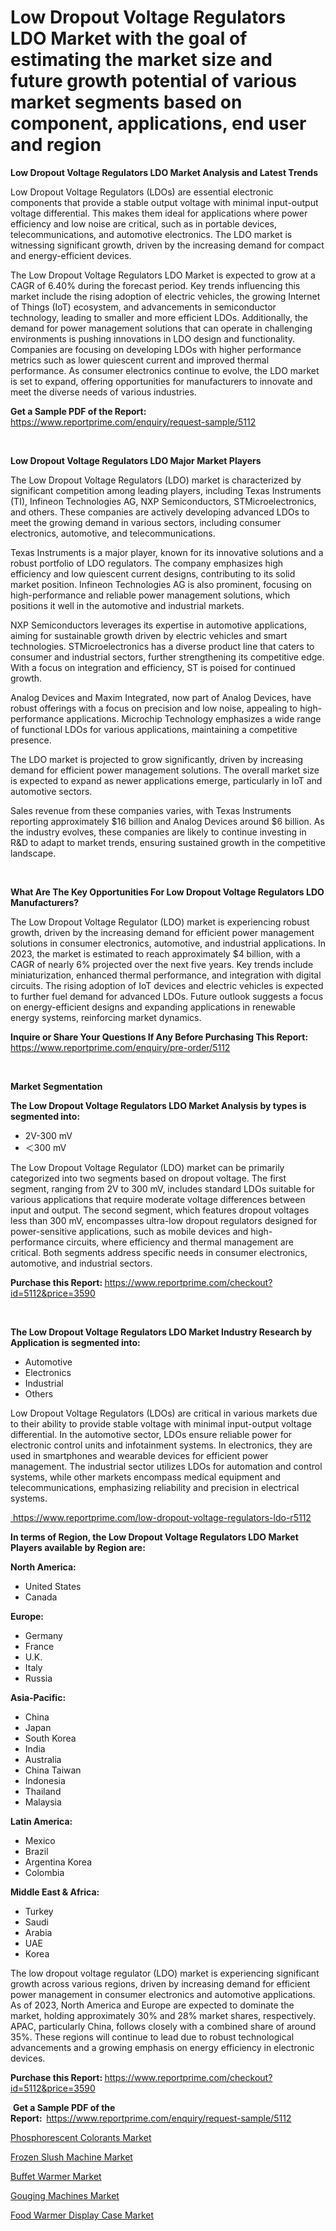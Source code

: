 <p><h1>Low Dropout Voltage Regulators LDO Market with the goal of estimating the market size and future growth potential of various market segments based on component, applications, end user and region</h1></p><p><strong>Low Dropout Voltage Regulators LDO Market Analysis and Latest Trends</strong></p>
<p><p>Low Dropout Voltage Regulators (LDOs) are essential electronic components that provide a stable output voltage with minimal input-output voltage differential. This makes them ideal for applications where power efficiency and low noise are critical, such as in portable devices, telecommunications, and automotive electronics. The LDO market is witnessing significant growth, driven by the increasing demand for compact and energy-efficient devices.</p><p>The Low Dropout Voltage Regulators LDO Market is expected to grow at a CAGR of 6.40% during the forecast period. Key trends influencing this market include the rising adoption of electric vehicles, the growing Internet of Things (IoT) ecosystem, and advancements in semiconductor technology, leading to smaller and more efficient LDOs. Additionally, the demand for power management solutions that can operate in challenging environments is pushing innovations in LDO design and functionality. Companies are focusing on developing LDOs with higher performance metrics such as lower quiescent current and improved thermal performance. As consumer electronics continue to evolve, the LDO market is set to expand, offering opportunities for manufacturers to innovate and meet the diverse needs of various industries.</p></p>
<p><strong>Get a Sample PDF of the Report:&nbsp;</strong> <a href="https://www.reportprime.com/enquiry/request-sample/5112">https://www.reportprime.com/enquiry/request-sample/5112</a></p>
<p>&nbsp;</p>
<p><strong>Low Dropout Voltage Regulators LDO Major Market Players</strong></p>
<p><p>The Low Dropout Voltage Regulators (LDO) market is characterized by significant competition among leading players, including Texas Instruments (TI), Infineon Technologies AG, NXP Semiconductors, STMicroelectronics, and others. These companies are actively developing advanced LDOs to meet the growing demand in various sectors, including consumer electronics, automotive, and telecommunications.</p><p>Texas Instruments is a major player, known for its innovative solutions and a robust portfolio of LDO regulators. The company emphasizes high efficiency and low quiescent current designs, contributing to its solid market position. Infineon Technologies AG is also prominent, focusing on high-performance and reliable power management solutions, which positions it well in the automotive and industrial markets.</p><p>NXP Semiconductors leverages its expertise in automotive applications, aiming for sustainable growth driven by electric vehicles and smart technologies. STMicroelectronics has a diverse product line that caters to consumer and industrial sectors, further strengthening its competitive edge. With a focus on integration and efficiency, ST is poised for continued growth.</p><p>Analog Devices and Maxim Integrated, now part of Analog Devices, have robust offerings with a focus on precision and low noise, appealing to high-performance applications. Microchip Technology emphasizes a wide range of functional LDOs for various applications, maintaining a competitive presence.</p><p>The LDO market is projected to grow significantly, driven by increasing demand for efficient power management solutions. The overall market size is expected to expand as newer applications emerge, particularly in IoT and automotive sectors.</p><p>Sales revenue from these companies varies, with Texas Instruments reporting approximately $16 billion and Analog Devices around $6 billion. As the industry evolves, these companies are likely to continue investing in R&D to adapt to market trends, ensuring sustained growth in the competitive landscape.</p></p>
<p>&nbsp;</p>
<p><strong>What Are The Key Opportunities For Low Dropout Voltage Regulators LDO Manufacturers?</strong></p>
<p><p>The Low Dropout Voltage Regulator (LDO) market is experiencing robust growth, driven by the increasing demand for efficient power management solutions in consumer electronics, automotive, and industrial applications. In 2023, the market is estimated to reach approximately $4 billion, with a CAGR of nearly 6% projected over the next five years. Key trends include miniaturization, enhanced thermal performance, and integration with digital circuits. The rising adoption of IoT devices and electric vehicles is expected to further fuel demand for advanced LDOs. Future outlook suggests a focus on energy-efficient designs and expanding applications in renewable energy systems, reinforcing market dynamics.</p></p>
<p><strong>Inquire or Share Your Questions If Any Before Purchasing This Report:</strong> <a href="https://www.reportprime.com/enquiry/pre-order/5112">https://www.reportprime.com/enquiry/pre-order/5112</a></p>
<p>&nbsp;</p>
<p><strong>Market Segmentation</strong></p>
<p><strong>The Low Dropout Voltage Regulators LDO Market Analysis by types is segmented into:</strong></p>
<p><ul><li>2V-300 mV</li><li>＜300 mV</li></ul></p>
<p><p>The Low Dropout Voltage Regulator (LDO) market can be primarily categorized into two segments based on dropout voltage. The first segment, ranging from 2V to 300 mV, includes standard LDOs suitable for various applications that require moderate voltage differences between input and output. The second segment, which features dropout voltages less than 300 mV, encompasses ultra-low dropout regulators designed for power-sensitive applications, such as mobile devices and high-performance circuits, where efficiency and thermal management are critical. Both segments address specific needs in consumer electronics, automotive, and industrial sectors.</p></p>
<p><strong>Purchase this Report:&nbsp;</strong><a href="https://www.reportprime.com/checkout?id=5112&price=3590">https://www.reportprime.com/checkout?id=5112&price=3590</a></p>
<p>&nbsp;</p>
<p><strong>The Low Dropout Voltage Regulators LDO Market Industry Research by Application is segmented into:</strong></p>
<p><ul><li>Automotive</li><li>Electronics</li><li>Industrial</li><li>Others</li></ul></p>
<p><p>Low Dropout Voltage Regulators (LDOs) are critical in various markets due to their ability to provide stable voltage with minimal input-output voltage differential. In the automotive sector, LDOs ensure reliable power for electronic control units and infotainment systems. In electronics, they are used in smartphones and wearable devices for efficient power management. The industrial sector utilizes LDOs for automation and control systems, while other markets encompass medical equipment and telecommunications, emphasizing reliability and precision in electrical systems.</p></p>
<p><a href="https://www.reportprime.com/low-dropout-voltage-regulators-ldo-r5112">&nbsp;https://www.reportprime.com/low-dropout-voltage-regulators-ldo-r5112</a></p>
<p><strong>In terms of Region, the Low Dropout Voltage Regulators LDO Market Players available by Region are:</strong></p>
<p>
    <p> <strong> North America: </strong>
        <ul>
            <li>United States</li>
            <li>Canada</li>
        </ul>
        </p> 
    <p> <strong> Europe: </strong>
        <ul>
            <li>Germany</li>
            <li>France</li>
            <li>U.K.</li>
            <li>Italy</li>
            <li>Russia</li>
        </ul>
        </p> 
    <p> <strong> Asia-Pacific: </strong>
        <ul>
            <li>China</li>
            <li>Japan</li>
            <li>South Korea</li>
            <li>India</li>
            <li>Australia</li>
            <li>China Taiwan</li>
            <li>Indonesia</li>
            <li>Thailand</li>
            <li>Malaysia</li>
        </ul>
        </p> 
    <p> <strong> Latin America: </strong>
        <ul>
            <li>Mexico</li>
            <li>Brazil</li>
            <li>Argentina Korea</li>
            <li>Colombia</li>
        </ul>
        </p> 
    <p> <strong> Middle East & Africa: </strong>
        <ul>
            <li>Turkey</li>
            <li>Saudi</li>
            <li>Arabia</li>
            <li>UAE</li>
            <li>Korea</li>
        </ul>
    </p>
    </p>
<p><p>The low dropout voltage regulator (LDO) market is experiencing significant growth across various regions, driven by increasing demand for efficient power management in consumer electronics and automotive applications. As of 2023, North America and Europe are expected to dominate the market, holding approximately 30% and 28% market shares, respectively. APAC, particularly China, follows closely with a combined share of around 35%. These regions will continue to lead due to robust technological advancements and a growing emphasis on energy efficiency in electronic devices.</p></p>
<p><strong>Purchase this Report: </strong><a href="https://www.reportprime.com/checkout?id=5112&price=3590">https://www.reportprime.com/checkout?id=5112&price=3590</a></p>
<p>&nbsp;<strong>Get a Sample PDF of the Report:&nbsp;&nbsp;</strong><a href="https://www.reportprime.com/enquiry/request-sample/5112">https://www.reportprime.com/enquiry/request-sample/5112</a></p>
<p><strong></strong></p>
<p><p><a href="https://issuu.com/reportprime-2/docs/phosphorescent-colorants-market-siz_355dc88185aceb">Phosphorescent Colorants Market</a></p><p><a href="https://www.linkedin.com/pulse/future-trends-global-frozen-slush-machine-market-insights-fneoe?trackingId=FrmDqhrPTLWrICtRhN2odQ%3D%3D">Frozen Slush Machine Market</a></p><p><a href="https://www.linkedin.com/pulse/global-buffet-warmer-market-analysis-trends-forecasts-growth-ud2me?trackingId=2KRo%2BeV1QpypjDA%2Fm9jgNQ%3D%3D">Buffet Warmer Market</a></p><p><a href="https://issuu.com/reportprime-2/docs/gouging-machines-market-size-2030.p_c7675f4fcea35c">Gouging Machines Market</a></p><p><a href="https://www.linkedin.com/pulse/future-trends-global-food-warmer-display-case-market-insights-sp16e?trackingId=BxjbMGJHQMuBkzcQ2kVXyg%3D%3D">Food Warmer Display Case Market</a></p></p>